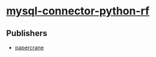 # [mysql-connector-python-rf](https://pypi.org/project/mysql-connector-python-rf)



## Publishers
- [papercrane](https://pypi.org/user/papercrane)

